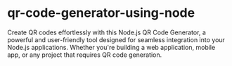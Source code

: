 # qr-code-generator-using-node
Create QR codes effortlessly with this Node.js QR Code Generator, a powerful and user-friendly tool designed for seamless integration into your Node.js applications. Whether you're building a web application, mobile app, or any project that requires QR code generation.
